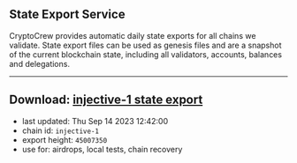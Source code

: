 ## State Export Service
CryptoCrew provides automatic daily state exports for all chains we validate. State export files can be used as genesis files and are a snapshot of the current blockchain state, including all validators, accounts, balances and delegations.

---
**Download: [injective-1 state export](https://dl.ccvalidators.com/SERVICE/injective/injective-1_export_45007350.json)**
---

- last updated: Thu Sep 14 2023 12:42:00
- chain id: `injective-1`
- export height: `45007350`
- use for: airdrops, local tests, chain recovery
